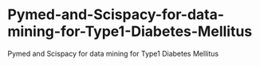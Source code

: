 # Pymed-and-Scispacy-for-data-mining-for-Type1-Diabetes-Mellitus
Pymed and Scispacy for data mining for Type1 Diabetes Mellitus
